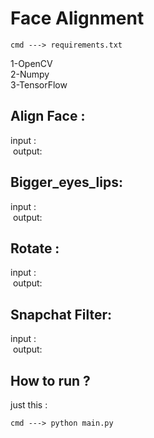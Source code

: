 # Face Alignment 
```
cmd ---> requirements.txt
```
1-OpenCV \
2-Numpy \
3-TensorFlow 
## Align Face :
input : \
![]()
output: \
![]()
## Bigger_eyes_lips:
input : \
![]()
output: \
![]()
## Rotate :
input : \
![]()
output: \
![]()
## Snapchat Filter:
input : \
![]()
output: \
![]()

## How to run ?
just this :
```
cmd ---> python main.py
```
